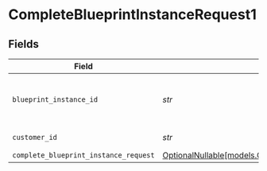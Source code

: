 # CompleteBlueprintInstanceRequest1


## Fields

| Field                                                                                                      | Type                                                                                                       | Required                                                                                                   | Description                                                                                                |
| ---------------------------------------------------------------------------------------------------------- | ---------------------------------------------------------------------------------------------------------- | ---------------------------------------------------------------------------------------------------------- | ---------------------------------------------------------------------------------------------------------- |
| `blueprint_instance_id`                                                                                    | *str*                                                                                                      | :heavy_check_mark:                                                                                         | Unique identifier for the workflow instance                                                                |
| `customer_id`                                                                                              | *str*                                                                                                      | :heavy_check_mark:                                                                                         | Customer ID                                                                                                |
| `complete_blueprint_instance_request`                                                                      | [OptionalNullable[models.CompleteBlueprintInstanceRequest]](../models/completeblueprintinstancerequest.md) | :heavy_minus_sign:                                                                                         | N/A                                                                                                        |